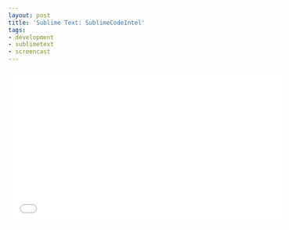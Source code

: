 ```yaml
---
layout: post
title: 'Sublime Text: SublimeCodeIntel'
tags:
- development
- sublimetext
- screencast
---
```


<iframe width="560" height="315" src="//www.youtube.com/embed/GK9zaSj1C4M" frameborder="0" allowfullscreen></iframe> 
<http://sublimecodeintel.github.io/SublimeCodeIntel/>
